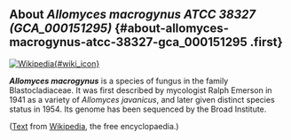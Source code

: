 About *Allomyces macrogynus ATCC 38327 (GCA\_000151295)* {#about-allomyces-macrogynus-atcc-38327-gca_000151295 .first}
--------------------------------------------------------

[![Wikipedia](/img/wikipedia_logo_v2_en.png){#wiki_icon}](http://en.wikipedia.org/wiki/Allomyces_macrogynus)

***Allomyces macrogynus*** is a species of fungus in the family
Blastocladiaceae. It was first described by mycologist Ralph Emerson in
1941 as a variety of *Allomyces javanicus*, and later given distinct
species status in 1954. Its genome has been sequenced by the Broad
Institute.

([Text](http://en.wikipedia.org/wiki/Allomyces_macrogynus) from
[Wikipedia](http://en.wikipedia.org/), the free encyclopaedia.)
